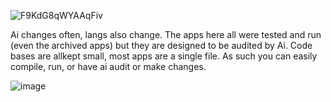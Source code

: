 
![F9KdG8qWYAAqFiv](https://github.com/user-attachments/assets/0e1c4a74-b9e8-4442-bb9b-3dc5817d9604)


Ai changes often, langs also change. The apps here all were tested and run (even the archived apps) but they are designed to be audited by Ai. Code bases are allkept small, most apps are a single file. As such you can easily compile, run, or have ai audit or make changes. 




![image](https://github.com/user-attachments/assets/cbc7243c-9122-4c40-9c0e-536a0c2959bd)





